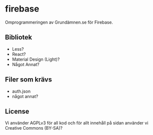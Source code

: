 # firebase
Omprogrammeringen av Grundämnen.se för Firebase.

## Bibliotek
* Less?
* React?
* Material Design (Light)?
* Något Annat?

## Filer som krävs
* auth.json
* något annat?

## License
Vi använder AGPLv3 för all kod och för allt innehåll på sidan använder vi Creative Commons (BY-SA)?
